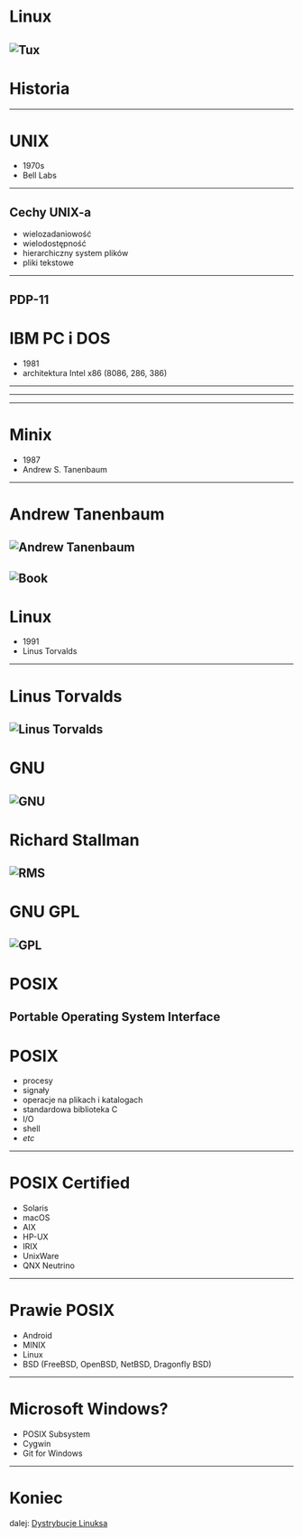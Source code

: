 <!-- .slide: data-background="#eee" -->
# Linux
![Tux](img/tux.svg)
------
# Historia
------
<!-- .slide: data-autofragments -->
# UNIX
- 1970s
- Bell Labs
---
<!-- .slide: data-autofragments -->
## Cechy UNIX-a
- wielozadaniowość
- wielodostępność
- hierarchiczny system plików
- pliki tekstowe
---
<!-- .slide: data-background="img/pdp-11.jpg" -->
PDP-11
------
<!-- .slide: data-autofragments -->
# IBM PC i DOS
- 1981
- architektura Intel x86 (8086, 286, 386)
---
<!-- .slide: data-background="img/ibm-pc.jpg" -->
---
<!-- .slide: data-background="img/ms-dos.png" -->
------
<!-- .slide: data-autofragments -->
# Minix
- 1987
- Andrew S. Tanenbaum
---
# Andrew Tanenbaum
![Andrew Tanenbaum](img/andrew-tanenbaum.jpg)
---
![Book](img/minix-book.jpg)
------
<!-- .slide: data-autofragments -->
# Linux
- 1991
- Linus Torvalds
---
# Linus Torvalds
![Linus Torvalds](img/linus-torvalds.jpg)
------
<!-- .slide: data-background="#eee" -->
# GNU
![GNU](img/gnu.png)
------
# Richard Stallman
![RMS](img/richard-stallman.jpg)
------
<!-- .slide: data-background="#eee" -->
# GNU GPL
![GPL](img/gnu-gpl.png)
------
<!-- .slide: data-autofragments -->
# POSIX
Portable Operating System Interface
---
<!-- .slide: data-autofragments -->
# POSIX
- procesy
- signały
- operacje na plikach i katalogach
- standardowa biblioteka C
- I/O
- shell
- *etc*
---
<!-- .slide: data-autofragments -->
# POSIX Certified
- Solaris
- macOS
- AIX
- HP-UX
- IRIX
- UnixWare
- QNX Neutrino
---
<!-- .slide: data-autofragments -->
# Prawie POSIX
- Android
- MINIX
- Linux
- BSD (FreeBSD, OpenBSD, NetBSD, Dragonfly BSD)
---
<!-- .slide: data-autofragments -->
# Microsoft Windows?
- POSIX Subsystem
- Cygwin
- Git for Windows
------
<!-- .slide: data-autofragments -->
<!-- .slide: data-background="#555" -->
# Koniec

dalej: [Dystrybucje Linuksa](Dystrybucje.html)
